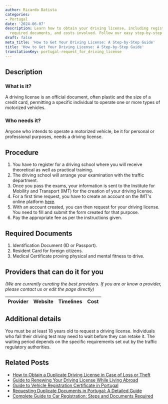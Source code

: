 ```yaml
---
author: Ricardo Batista
categories:
- Portugal
date: '2024-06-07'
description: Learn how to obtain your driving license, including registration, exams,
  required documents, and costs involved. Follow our easy step-by-step process.
draft: false
meta_title: 'How to Get Your Driving License: A Step-by-Step Guide'
title: 'How to Get Your Driving License: A Step-by-Step Guide'
translationKey: portugal-request_for_driving_license
---
```


## Description
### What is it?
A driving license is an official document, often plastic and the size of a credit card, permitting a specific individual to operate one or more types of motorized vehicles.

### Who needs it?
Anyone who intends to operate a motorized vehicle, be it for personal or professional purposes, needs a driving license.

## Procedure
1. You have to register for a driving school where you will receive theoretical as well as practical training.
2. The driving school will arrange your examination with the traffic department.
3. Once you pass the exams, your information is sent to the Institute for Mobility and Transport (IMT) for the creation of your driving license.
4. For a first time request, you have to create an account on the IMT's online platform [here](https://servicos.imt-ip.pt/).
5. With an account created, you can then request for your driving license. You need to fill and submit the form created for that purpose.
6. Pay the appropriate fee as per the instructions given.

## Required Documents
1. Identification Document (ID or Passport).
2. Resident Card for foreign citizens.
3. Medical Certificate proving physical and mental fitness to drive.

## Providers that can do it for you

_(We are currently curating the best providers. If you are or know a provider, please contact us or edit the page directly)_

| Provider        |     Website     |     Timelines    |       Cost      |
| --------------- | --------------- |  :-------------: | :-------------: |

## Additional details
You must be at least 18 years old to request a driving license. Individuals who fail their driving test may need to wait before they can retake it. The waiting period depends on the specific requirements set out by the traffic regulatory authorities.


## Related Posts

- [How to Obtain a Duplicate Driving License in Case of Loss or Theft](https://tramitit.com/guides/portugal/request_for_duplicate_driving_license/)
- [Guide to Renewing Your Driving License While Living Abroad](https://tramitit.com/guides/portugal/renewal_of_driving_license/)
- [Guide to Vehicle Registration Certificate in Portugal](https://tramitit.com/guides/portugal/request_for_registration_certificate/)
- [Requesting Duplicate Documents in Portugal: A Detailed Guide](https://tramitit.com/guides/portugal/request_for_duplicate_documents/)
- [Complete Guide to Car Registration: Steps and Documents Required](https://tramitit.com/guides/portugal/request_for_car_registration/)